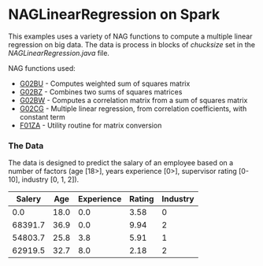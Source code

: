 # NAGLinearRegression on Spark

This examples uses a variety of NAG functions to compute a multiple linear regression on big data. The data is process in blocks of *chucksize* set in the *NAGLinearRegression.java* file.

NAG functions used:
- [G02BU]  - Computes weighted sum of squares matrix
- [G02BZ]  - Combines two sums of squares matrices
- [G02BW]  - Computes a correlation matrix from a sum of squares matrix
- [G02CG]  - Multiple linear regression, from correlation coefficients, with constant term
- [F01ZA]  - Utility routine for matrix conversion

### The Data

The data is designed to predict the salary of an employee based on a number of factors (age [18>], years experience [0>], supervisor rating [0-10], industry [0, 1, 2]).

| Salery  | Age  | Experience  | Rating  | Industry  |
|---|---|---|---|---|
|0.0|18.0|0.0|3.58|0|
|68391.7|36.9|0.0 |9.94|2|
|54803.7|25.8|3.8 |5.91|1|
|62919.5|32.7|8.0 |2.18|2|

[G02BU]: http://www.nag.com/numeric/fl/nagdoc_fl24/html/G02/g02buf.html
[G02BZ]: http://www.nag.com/numeric/fl/nagdoc_fl24/html/G02/g02bzf.html
[G02BW]: http://www.nag.com/numeric/fl/nagdoc_fl24/html/G02/g02bwf.html
[G02CG]: http://www.nag.com/numeric/fl/nagdoc_fl24/html/G02/g02cgf.html
[F01ZA]: http://www.nag.com/numeric/fl/nagdoc_fl24/html/F01/f01zaf.html


